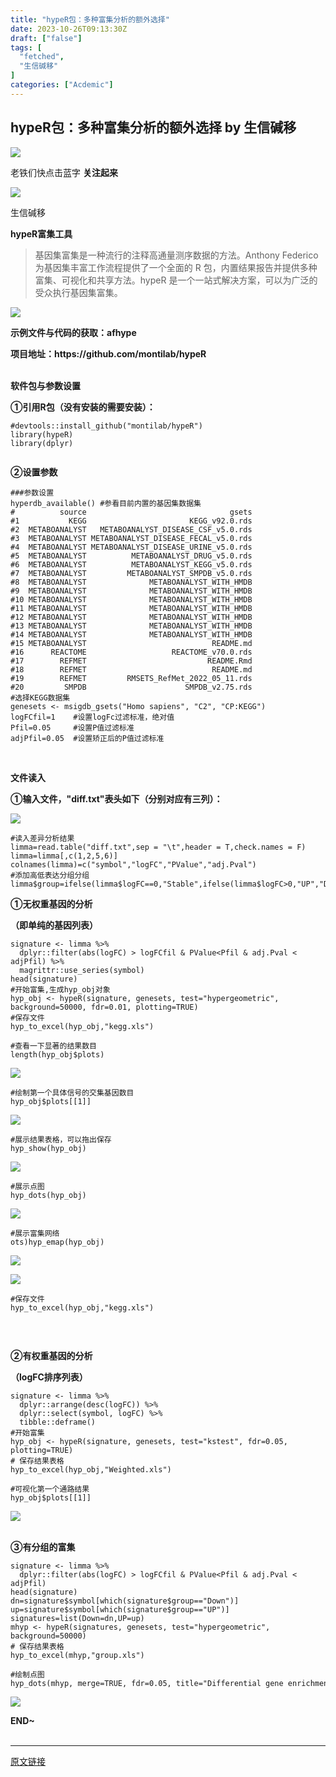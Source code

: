 ```yaml
---
title: "hypeR包：多种富集分析的额外选择"
date: 2023-10-26T09:13:30Z
draft: ["false"]
tags: [
  "fetched",
  "生信碱移"
]
categories: ["Acdemic"]
---
```

hypeR包：多种富集分析的额外选择 by 生信碱移
------
<div><section powered-by="xiumi.us"><section><section powered-by="xiumi.us"><section><section><section powered-by="xiumi.us"><section><section powered-by="xiumi.us"><section><img data-ratio="1.0324675324675325" data-src="https://mmbiz.qpic.cn/mmbiz_gif/lN9Tp5oiaqHFn9Rg6MwMU3ukMR9ROPh7bf7QWHEMwhUBUwSUKFsV8oK9noHic3jLaeJVQewHJcLq1cTXVAat35Tw/640?wx_fmt=gif" data-type="gif" data-w="154" src="https://mmbiz.qpic.cn/mmbiz_gif/lN9Tp5oiaqHFn9Rg6MwMU3ukMR9ROPh7bf7QWHEMwhUBUwSUKFsV8oK9noHic3jLaeJVQewHJcLq1cTXVAat35Tw/640?wx_fmt=gif"></section></section></section></section></section><section><section powered-by="xiumi.us"><section><p>老铁们快点击蓝字 <strong>关注起来</strong></p></section></section></section><section><section powered-by="xiumi.us"><section><section powered-by="xiumi.us"><section><img data-ratio="1.0324675324675325" data-src="https://mmbiz.qpic.cn/mmbiz_gif/lN9Tp5oiaqHFn9Rg6MwMU3ukMR9ROPh7bf7QWHEMwhUBUwSUKFsV8oK9noHic3jLaeJVQewHJcLq1cTXVAat35Tw/640?wx_fmt=gif" data-type="gif" data-w="154" src="https://mmbiz.qpic.cn/mmbiz_gif/lN9Tp5oiaqHFn9Rg6MwMU3ukMR9ROPh7bf7QWHEMwhUBUwSUKFsV8oK9noHic3jLaeJVQewHJcLq1cTXVAat35Tw/640?wx_fmt=gif"></section></section></section></section></section></section></section></section></section><section data-class="_mbEditor" data-id="15520"><section><section data-src="https://mmbiz.qlogo.cn/mmbiz_png/SNYb3icBibCTCKbvxVO0e7RbdL9JJhubuo53vK5Bm0baDkTOFVSlJvib0riaBZibRibwhZAORfuK61a8AmDWqUbepHpg/0?wx_fmt=png"><section><section data-mpa-powered-by="yiban.io" data-darkmode-bgcolor-16095509242984="rgb(25, 25, 25)" data-darkmode-original-bgcolor-16095509242984="rgb(255, 255, 255)" data-style='white-space: normal; max-width: 100%; letter-spacing: 0.544px; text-size-adjust: auto; background-color: rgb(255, 255, 255); font-family: "Helvetica Neue", Helvetica, "Hiragino Sans GB", "Microsoft YaHei", Arial, sans-serif; box-sizing: border-box !important; overflow-wrap: break-word !important;'><section data-darkmode-bgcolor-16095509242984="rgb(25, 25, 25)" data-darkmode-original-bgcolor-16095509242984="rgb(255, 255, 255)"><section data-darkmode-bgcolor-16095509242984="rgb(25, 25, 25)" data-darkmode-original-bgcolor-16095509242984="rgb(255, 255, 255)"><section data-id="85660" data-custom="rgb(117, 117, 118)" data-color="rgb(117, 117, 118)" data-darkmode-bgcolor-16095509242984="rgb(25, 25, 25)" data-darkmode-original-bgcolor-16095509242984="rgb(255, 255, 255)"><section data-darkmode-bgcolor-16095509242984="rgb(25, 25, 25)" data-darkmode-original-bgcolor-16095509242984="rgb(255, 255, 255)"><section data-darkmode-bgcolor-16095509242984="rgb(25, 25, 25)" data-darkmode-original-bgcolor-16095509242984="rgb(255, 255, 255)"><section data-darkmode-bgcolor-16095509242984="rgb(25, 25, 25)" data-darkmode-original-bgcolor-16095509242984="rgb(255, 255, 255)"><section data-darkmode-bgcolor-16095509242984="rgb(25, 25, 25)" data-darkmode-original-bgcolor-16095509242984="rgb(255, 255, 255)"><section data-darkmode-bgcolor-16095509242984="rgb(25, 25, 25)" data-darkmode-original-bgcolor-16095509242984="rgb(255, 255, 255)"><section data-id="85660" data-custom="rgb(117, 117, 118)" data-color="rgb(117, 117, 118)" data-darkmode-bgcolor-16095509242984="rgb(25, 25, 25)" data-darkmode-original-bgcolor-16095509242984="rgb(255, 255, 255)"><section data-darkmode-bgcolor-16095509242984="rgb(25, 25, 25)" data-darkmode-original-bgcolor-16095509242984="rgb(255, 255, 255)" data-style="margin-top: 2em; padding-top: 0.5em; padding-bottom: 0.5em; max-width: 100%; border-style: solid none; text-decoration: inherit; border-top-color: rgb(204, 204, 204); border-bottom-color: rgb(204, 204, 204); border-top-width: 1px; border-bottom-width: 1px; box-sizing: border-box !important; overflow-wrap: break-word !important;"><p><span>生信碱移</span></p><section><span><strong>hypeR富集工具</strong></span></section></section></section></section></section></section></section></section></section></section></section></section><blockquote data-type="2" data-url="" data-author-name="" data-content-utf8-length="68" data-source-title="" data-darkmode-bgcolor-16095509242984="rgb(25, 25, 25)" data-darkmode-original-bgcolor-16095509242984="rgb(255, 255, 255)" data-darkmode-color-16095509242984="rgba(163, 163, 163, 0.498)" data-darkmode-original-color-16095509242984="rgba(0, 0, 0, 0.498)" data-style='color: rgba(0, 0, 0, 0.498); white-space: normal; max-width: 100%; letter-spacing: 0.544px; font-family: -apple-system-font, system-ui, "Helvetica Neue", "PingFang SC", "Hiragino Sans GB", "Microsoft YaHei UI", "Microsoft YaHei", Arial, sans-serif; background-color: rgb(255, 255, 255); box-sizing: border-box !important; overflow-wrap: break-word !important;'><p><span>基因集富集是一种流行的注释高通量测序数据的方法。Anthony Federico为基因集丰富工作流程提供了一个全面的 R 包，内置结果报告并提供多种富集、可视化和共享方法。hypeR 是一个一站式解决方案，可以为广泛的受众执行基因集富集。</span></p></blockquote><section data-tools="135编辑器" data-id="89174"><section><section><section><img data-galleryid="" data-ratio="0.9195767195767196" data-s="300,640" data-src="https://mmbiz.qpic.cn/mmbiz_png/LvUIqvYKCeVgpzZ4otBFF5HAptOO3xmGYP8z4TP4lZPCjQgjPx3UEOibCz7PhcgxO38Xiadw0cZOmkYkfDr9ClbA/640?wx_fmt=png" data-type="png" data-w="945" src="https://mmbiz.qpic.cn/mmbiz_png/LvUIqvYKCeVgpzZ4otBFF5HAptOO3xmGYP8z4TP4lZPCjQgjPx3UEOibCz7PhcgxO38Xiadw0cZOmkYkfDr9ClbA/640?wx_fmt=png"></section><p><span><strong>示例文件与代码的获取：</strong></span><span><strong>afhype</strong></span></p><p><span><strong>项目地址：https://github.com/montilab/hypeR</strong></span></p></section></section></section><section><br></section><section><span><strong><strong><span>软件包与参数设置</span></strong></strong></span></section><p><span><strong><span>①引用R包（没有安装的需要安装）：</span></strong></span></p><pre data-tool="markdown.com.cn编辑器"><span></span><code>#devtools::install_github("montilab/hypeR")<br>library(hypeR)<br>library(dplyr)<br></code></pre><pre data-tool="markdown.com.cn编辑器"></pre><section><span><strong><span>②设置参数</span></strong></span></section><pre data-tool="markdown.com.cn编辑器"><span></span><code>###参数设置<br>hyperdb_available() #参看目前内置的基因集数据集<br>#          source                                gsets<br>#1           KEGG                       KEGG_v92.0.rds<br>#2  METABOANALYST   METABOANALYST_DISEASE_CSF_v5.0.rds<br>#3  METABOANALYST METABOANALYST_DISEASE_FECAL_v5.0.rds<br>#4  METABOANALYST METABOANALYST_DISEASE_URINE_v5.0.rds<br>#5  METABOANALYST          METABOANALYST_DRUG_v5.0.rds<br>#6  METABOANALYST          METABOANALYST_KEGG_v5.0.rds<br>#7  METABOANALYST         METABOANALYST_SMPDB_v5.0.rds<br>#8  METABOANALYST              METABOANALYST_WITH_HMDB<br>#9  METABOANALYST              METABOANALYST_WITH_HMDB<br>#10 METABOANALYST              METABOANALYST_WITH_HMDB<br>#11 METABOANALYST              METABOANALYST_WITH_HMDB<br>#12 METABOANALYST              METABOANALYST_WITH_HMDB<br>#13 METABOANALYST              METABOANALYST_WITH_HMDB<br>#14 METABOANALYST              METABOANALYST_WITH_HMDB<br>#15 METABOANALYST                            README.md<br>#16      REACTOME                   REACTOME_v70.0.rds<br>#17        REFMET                           README.Rmd<br>#18        REFMET                            README.md<br>#19        REFMET         RMSETS_RefMet_2022_05_11.rds<br>#20         SMPDB                      SMPDB_v2.75.rds<br>#选择KEGG数据集<br>genesets &lt;- msigdb_gsets("Homo sapiens", "C2", "CP:KEGG")<br>logFCfil=1    #设置logFc过滤标准，绝对值<br>Pfil=0.05     #设置P值过滤标准<br>adjPfil=0.05  #设置矫正后的P值过滤标准</code></pre><section><br></section><p><span><strong><strong><span>文件读入</span></strong></strong></span></p><section><span><strong><span>①输入文件，<span>"diff.txt"</span></span></strong><strong><span>表头如下（分别对应有三列）</span></strong><strong><span>：</span></strong></span></section><p><img data-galleryid="" data-ratio="0.8232044198895028" data-s="300,640" data-src="https://mmbiz.qpic.cn/mmbiz_png/LvUIqvYKCeVgpzZ4otBFF5HAptOO3xmGNA80006PUBhIFzGEiajx9Vbg9DEC5Hh0wmk0M2kjEKDaEwz8rqxLrNA/640?wx_fmt=png" data-type="png" data-w="543" src="https://mmbiz.qpic.cn/mmbiz_png/LvUIqvYKCeVgpzZ4otBFF5HAptOO3xmGNA80006PUBhIFzGEiajx9Vbg9DEC5Hh0wmk0M2kjEKDaEwz8rqxLrNA/640?wx_fmt=png"></p><p><strong></strong></p><pre data-tool="markdown.com.cn编辑器"><span></span><code>#读入差异分析结果<br>limma=read.table("diff.txt",sep = "\t",header = T,check.names = F)<br>limma=limma[,c(1,2,5,6)]<br>colnames(limma)=c("symbol","logFC","PValue","adj.Pval")<br>#添加高低表达分组分组<br>limma$group=ifelse(limma$logFC==0,"Stable",ifelse(limma$logFC&gt;0,"UP","Down"))</code></pre><p><span><strong><strong><span></span></strong></strong></span></p><p><span><strong><strong><span>①无权重基因的分析</span></strong></strong></span></p><section><span><strong><strong><span>（即单纯的基因列表）</span></strong></strong></span></section><pre data-tool="markdown.com.cn编辑器"><span></span><code>signature &lt;- limma %&gt;% <br>  dplyr::filter(abs(logFC) &gt; logFCfil &amp; PValue&lt;Pfil &amp; adj.Pval &lt; adjPfil) %&gt;% <br>  magrittr::use_series(symbol)<br>head(signature)<br>#开始富集,生成hyp_obj对象<br>hyp_obj &lt;- hypeR(signature, genesets, test="hypergeometric", background=50000, fdr=0.01, plotting=TRUE)<br>#保存文件<br>hyp_to_excel(hyp_obj,"kegg.xls")</code></pre><pre data-tool="markdown.com.cn编辑器"><span></span><code>#查看一下显著的结果数目<br>length(hyp_obj$plots)<br></code></pre><p><img data-galleryid="" data-ratio="0.18433179723502305" data-s="300,640" data-src="https://mmbiz.qpic.cn/mmbiz_png/LvUIqvYKCeVgpzZ4otBFF5HAptOO3xmGYYhUv88r6WziceIBXuIR3G7N7YM8icmpd90dCzs0iaclHj3YTT75DicKFw/640?wx_fmt=png" data-type="png" data-w="217" src="https://mmbiz.qpic.cn/mmbiz_png/LvUIqvYKCeVgpzZ4otBFF5HAptOO3xmGYYhUv88r6WziceIBXuIR3G7N7YM8icmpd90dCzs0iaclHj3YTT75DicKFw/640?wx_fmt=png"></p><pre data-tool="markdown.com.cn编辑器"><span></span><code>#绘制第一个具体信号的交集基因数目<br>hyp_obj$plots[[1]]<br></code></pre><section><img data-galleryid="" data-ratio="0.6659528907922913" data-s="300,640" data-src="https://mmbiz.qpic.cn/mmbiz_png/LvUIqvYKCeVgpzZ4otBFF5HAptOO3xmG1AFcJQicOnb9GA4yj4VQPgzcvBdyn1iaux0g8VnmJu699UvziaQ2SQDdw/640?wx_fmt=png" data-type="png" data-w="467" src="https://mmbiz.qpic.cn/mmbiz_png/LvUIqvYKCeVgpzZ4otBFF5HAptOO3xmG1AFcJQicOnb9GA4yj4VQPgzcvBdyn1iaux0g8VnmJu699UvziaQ2SQDdw/640?wx_fmt=png"></section><pre data-tool="markdown.com.cn编辑器"><span></span><code>#<span>展示结果表格，可以拖出保存</span><br><span>hyp_show(hyp_obj)</span><span></span></code></pre><p><img data-galleryid="" data-ratio="0.5037037037037037" data-s="300,640" data-src="https://mmbiz.qpic.cn/mmbiz_png/LvUIqvYKCeVgpzZ4otBFF5HAptOO3xmGKBtSzCBLjiaQeCWyIcaBsem52zlDDOaIWTiaSiadQdtLaTWVUiayMGl3GQ/640?wx_fmt=png" data-type="png" data-w="1080" src="https://mmbiz.qpic.cn/mmbiz_png/LvUIqvYKCeVgpzZ4otBFF5HAptOO3xmGKBtSzCBLjiaQeCWyIcaBsem52zlDDOaIWTiaSiadQdtLaTWVUiayMGl3GQ/640?wx_fmt=png"></p><pre data-tool="markdown.com.cn编辑器"><span></span><code>#<span>展示点图</span><br>hyp_dots(hyp_obj)<span></span></code></pre><p><img data-galleryid="" data-ratio="0.9970104633781763" data-s="300,640" data-src="https://mmbiz.qpic.cn/mmbiz_png/LvUIqvYKCeVgpzZ4otBFF5HAptOO3xmGaN6sJVVlibjueekwhvGLnjfzpSj0aExwrGNuLMX02k3yb7nS1xApnrw/640?wx_fmt=png" data-type="png" data-w="669" src="https://mmbiz.qpic.cn/mmbiz_png/LvUIqvYKCeVgpzZ4otBFF5HAptOO3xmGaN6sJVVlibjueekwhvGLnjfzpSj0aExwrGNuLMX02k3yb7nS1xApnrw/640?wx_fmt=png"></p><pre data-tool="markdown.com.cn编辑器"><span></span><code>#展示富集网络<br>ots)hyp_emap(hyp_obj)</code></pre><section><img data-galleryid="" data-ratio="0.9467455621301775" data-s="300,640" data-src="https://mmbiz.qpic.cn/mmbiz_png/LvUIqvYKCeVgpzZ4otBFF5HAptOO3xmGZRGVfR54nDwdlOPW2ug9EoAmefibIGO0q2bRDFKo8DMWb0H4qL7oOgg/640?wx_fmt=png" data-type="png" data-w="338" src="https://mmbiz.qpic.cn/mmbiz_png/LvUIqvYKCeVgpzZ4otBFF5HAptOO3xmGZRGVfR54nDwdlOPW2ug9EoAmefibIGO0q2bRDFKo8DMWb0H4qL7oOgg/640?wx_fmt=png"></section><p><img data-galleryid="" data-ratio="0.7493074792243767" data-s="300,640" data-src="https://mmbiz.qpic.cn/mmbiz_png/LvUIqvYKCeVgpzZ4otBFF5HAptOO3xmGLETvE6txPPCSjtWQzVsO1fkK0n01IiaibficWUH73kMu55YxMw09DOvxQ/640?wx_fmt=png" data-type="png" data-w="722" src="https://mmbiz.qpic.cn/mmbiz_png/LvUIqvYKCeVgpzZ4otBFF5HAptOO3xmGLETvE6txPPCSjtWQzVsO1fkK0n01IiaibficWUH73kMu55YxMw09DOvxQ/640?wx_fmt=png"></p><pre data-tool="markdown.com.cn编辑器"><span></span><code>#保存文件<br>hyp_to_excel(hyp_obj,"kegg.xls")<br></code></pre><pre data-tool="markdown.com.cn编辑器"></pre><section><br></section><p><span><strong><strong><span>②有权重基因的分析</span></strong></strong></span></p><p><span><strong><strong><span>（logFC排序列表）</span></strong></strong></span></p><section><span><em></em></span></section><section><strong></strong></section><pre data-tool="markdown.com.cn编辑器"><span></span><code>signature &lt;- limma %&gt;% <br>  dplyr::arrange(desc(logFC)) %&gt;% <br>  dplyr::select(symbol, logFC) %&gt;% <br>  tibble::deframe()<br>#开始富集<br>hyp_obj &lt;- hypeR(signature, genesets, test="kstest", fdr=0.05, plotting=TRUE)<br># 保存结果表格<br>hyp_to_excel(hyp_obj,"Weighted.xls")</code></pre><pre data-tool="markdown.com.cn编辑器"><code>#可视化第一个通路结果<br>hyp_obj$plots[[1]]<br></code></pre><p><img data-galleryid="" data-ratio="0.6801968019680197" data-s="300,640" data-src="https://mmbiz.qpic.cn/mmbiz_png/LvUIqvYKCeVgpzZ4otBFF5HAptOO3xmGzGruDKzzf5s8eGZKicdtQMeYpXcy2DW3W5q0TX66wnsx6xuhlbuSib2g/640?wx_fmt=png" data-type="png" data-w="813" src="https://mmbiz.qpic.cn/mmbiz_png/LvUIqvYKCeVgpzZ4otBFF5HAptOO3xmGzGruDKzzf5s8eGZKicdtQMeYpXcy2DW3W5q0TX66wnsx6xuhlbuSib2g/640?wx_fmt=png"></p><section><br></section><section><span><strong><strong><span>③有分组的富集</span></strong></strong></span></section><pre data-tool="markdown.com.cn编辑器"><span></span><code>signature &lt;- limma %&gt;% <br>  dplyr::filter(abs(logFC) &gt; logFCfil &amp; PValue&lt;Pfil &amp; adj.Pval &lt; adjPfil)<br>head(signature)<br>dn=signature$symbol[which(signature$group=="Down")]<br>up=signature$symbol[which(signature$group=="UP")]<br>signatures=list(Down=dn,UP=up)<br>mhyp &lt;- hypeR(signatures, genesets, test="hypergeometric", background=50000)<br># 保存结果表格<br>hyp_to_excel(mhyp,"group.xls")</code></pre><pre data-tool="markdown.com.cn编辑器"><span></span><code>#绘制点图<br>hyp_dots(mhyp, merge=TRUE, fdr=0.05, title="Differential gene enrichment")<br></code></pre><p><img data-galleryid="" data-ratio="1.0362976406533575" data-s="300,640" data-src="https://mmbiz.qpic.cn/mmbiz_png/LvUIqvYKCeVgpzZ4otBFF5HAptOO3xmGBmNkfu4HtspBWjQbWeQB6a0PV3l1qYNUQgCkoPblEbaibz4Y24k7YeA/640?wx_fmt=png" data-type="png" data-w="551" src="https://mmbiz.qpic.cn/mmbiz_png/LvUIqvYKCeVgpzZ4otBFF5HAptOO3xmGBmNkfu4HtspBWjQbWeQB6a0PV3l1qYNUQgCkoPblEbaibz4Y24k7YeA/640?wx_fmt=png"><strong><strong><strong><strong></strong></strong></strong></strong></p><section><strong><strong><strong></strong></strong></strong></section><section><mp-common-profile data-id="MzkyNTIzMzYyMA==" data-pluginname="mpprofile" data-headimg="http://mmbiz.qpic.cn/mmbiz_png/LvUIqvYKCeXYZNMxRMnjiaicO2a27jDZ2FgQga8TdeQcsGRJRIn2IInkKtfcbbMXOBSViaPXpTOBulUlNzd11pzow/0?wx_fmt=png" data-nickname="生信碱移" data-alias="liudoufu307" data-signature="春来秋至，分享我的所见与所识" data-from="2" data-is_biz_ban="0" data-weui-theme="light"></mp-common-profile></section><section><strong><span>END~</span></strong></section><section><strong><span><br></span></strong></section><section><strong></strong></section><section><strong></strong></section></section></section></section></section><p><mp-style-type data-value="3"></mp-style-type></p></div>  
<hr>
<a href="https://mp.weixin.qq.com/s/bfDhWsACdX7RVej0OA67Xw",target="_blank" rel="noopener noreferrer">原文链接</a>

